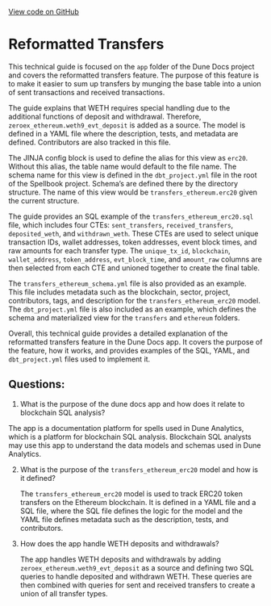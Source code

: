 [View code on GitHub](https://dune.com/docs/data-tables/spellbook/contributing/examples/reformatted.md)

# Reformatted Transfers

This technical guide is focused on the `app` folder of the Dune Docs project and covers the reformatted transfers feature. The purpose of this feature is to make it easier to sum up transfers by munging the base table into a union of sent transactions and received transactions. 

The guide explains that WETH requires special handling due to the additional functions of deposit and withdrawal. Therefore, `zeroex_ethereum.weth9_evt_deposit` is added as a source. The model is defined in a YAML file where the description, tests, and metadata are defined. Contributors are also tracked in this file. 

The JINJA config block is used to define the alias for this view as `erc20`. Without this alias, the table name would default to the file name. The schema name for this view is defined in the `dbt_project.yml` file in the root of the Spellbook project. Schema’s are defined there by the directory structure. The name of this view would be `transfers_ethereum.erc20` given the current structure.

The guide provides an SQL example of the `transfers_ethereum_erc20.sql` file, which includes four CTEs: `sent_transfers`, `received_transfers`, `deposited_weth`, and `withdrawn_weth`. These CTEs are used to select unique transaction IDs, wallet addresses, token addresses, event block times, and raw amounts for each transfer type. The `unique_tx_id`, `blockchain`, `wallet_address`, `token_address`, `evt_block_time`, and `amount_raw` columns are then selected from each CTE and unioned together to create the final table.

The `transfers_ethereum_schema.yml` file is also provided as an example. This file includes metadata such as the blockchain, sector, project, contributors, tags, and description for the `transfers_ethereum_erc20` model. The `dbt_project.yml` file is also included as an example, which defines the schema and materialized view for the `transfers` and `ethereum` folders.

Overall, this technical guide provides a detailed explanation of the reformatted transfers feature in the Dune Docs app. It covers the purpose of the feature, how it works, and provides examples of the SQL, YAML, and `dbt_project.yml` files used to implement it.
## Questions: 
 1. What is the purpose of the dune docs app and how does it relate to blockchain SQL analysis?
   
   The app is a documentation platform for spells used in Dune Analytics, which is a platform for blockchain SQL analysis. Blockchain SQL analysts may use this app to understand the data models and schemas used in Dune Analytics.

2. What is the purpose of the `transfers_ethereum_erc20` model and how is it defined?
   
   The `transfers_ethereum_erc20` model is used to track ERC20 token transfers on the Ethereum blockchain. It is defined in a YAML file and a SQL file, where the SQL file defines the logic for the model and the YAML file defines metadata such as the description, tests, and contributors.

3. How does the app handle WETH deposits and withdrawals?
   
   The app handles WETH deposits and withdrawals by adding `zeroex_ethereum.weth9_evt_deposit` as a source and defining two SQL queries to handle deposited and withdrawn WETH. These queries are then combined with queries for sent and received transfers to create a union of all transfer types.
